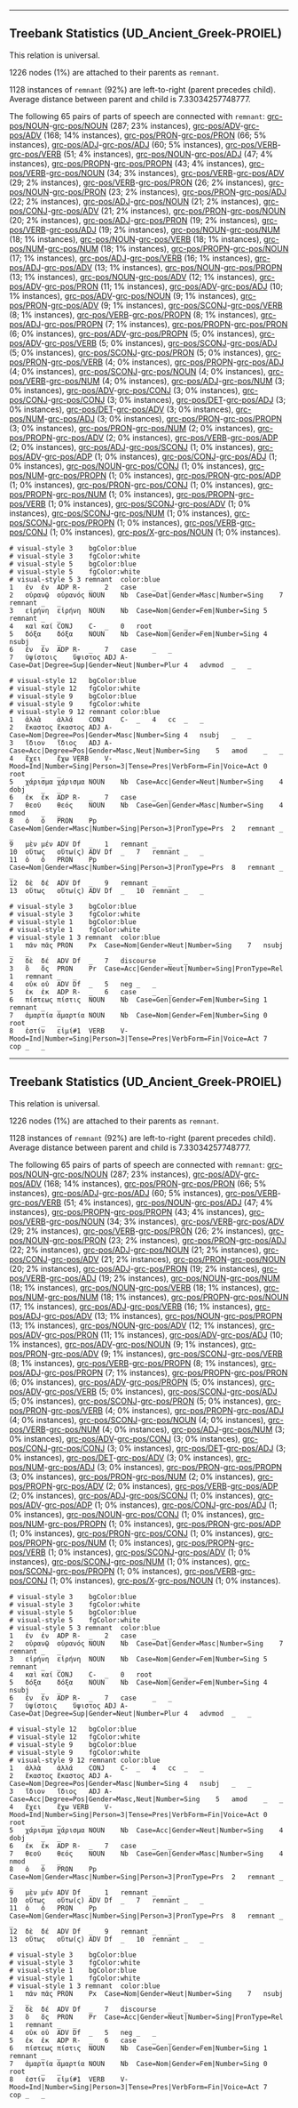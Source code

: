 

--------------------------------------------------------------------------------

## Treebank Statistics (UD_Ancient_Greek-PROIEL)

This relation is universal.

1226 nodes (1%) are attached to their parents as `remnant`.

1128 instances of `remnant` (92%) are left-to-right (parent precedes child).
Average distance between parent and child is 7.33034257748777.

The following 65 pairs of parts of speech are connected with `remnant`: [grc-pos/NOUN]()-[grc-pos/NOUN]() (287; 23% instances), [grc-pos/ADV]()-[grc-pos/ADV]() (168; 14% instances), [grc-pos/PRON]()-[grc-pos/PRON]() (66; 5% instances), [grc-pos/ADJ]()-[grc-pos/ADJ]() (60; 5% instances), [grc-pos/VERB]()-[grc-pos/VERB]() (51; 4% instances), [grc-pos/NOUN]()-[grc-pos/ADJ]() (47; 4% instances), [grc-pos/PROPN]()-[grc-pos/PROPN]() (43; 4% instances), [grc-pos/VERB]()-[grc-pos/NOUN]() (34; 3% instances), [grc-pos/VERB]()-[grc-pos/ADV]() (29; 2% instances), [grc-pos/VERB]()-[grc-pos/PRON]() (26; 2% instances), [grc-pos/NOUN]()-[grc-pos/PRON]() (23; 2% instances), [grc-pos/PRON]()-[grc-pos/ADJ]() (22; 2% instances), [grc-pos/ADJ]()-[grc-pos/NOUN]() (21; 2% instances), [grc-pos/CONJ]()-[grc-pos/ADV]() (21; 2% instances), [grc-pos/PRON]()-[grc-pos/NOUN]() (20; 2% instances), [grc-pos/ADJ]()-[grc-pos/PRON]() (19; 2% instances), [grc-pos/VERB]()-[grc-pos/ADJ]() (19; 2% instances), [grc-pos/NOUN]()-[grc-pos/NUM]() (18; 1% instances), [grc-pos/NOUN]()-[grc-pos/VERB]() (18; 1% instances), [grc-pos/NUM]()-[grc-pos/NUM]() (18; 1% instances), [grc-pos/PROPN]()-[grc-pos/NOUN]() (17; 1% instances), [grc-pos/ADJ]()-[grc-pos/VERB]() (16; 1% instances), [grc-pos/ADJ]()-[grc-pos/ADV]() (13; 1% instances), [grc-pos/NOUN]()-[grc-pos/PROPN]() (13; 1% instances), [grc-pos/NOUN]()-[grc-pos/ADV]() (12; 1% instances), [grc-pos/ADV]()-[grc-pos/PRON]() (11; 1% instances), [grc-pos/ADV]()-[grc-pos/ADJ]() (10; 1% instances), [grc-pos/ADV]()-[grc-pos/NOUN]() (9; 1% instances), [grc-pos/PRON]()-[grc-pos/ADV]() (9; 1% instances), [grc-pos/SCONJ]()-[grc-pos/VERB]() (8; 1% instances), [grc-pos/VERB]()-[grc-pos/PROPN]() (8; 1% instances), [grc-pos/ADJ]()-[grc-pos/PROPN]() (7; 1% instances), [grc-pos/PROPN]()-[grc-pos/PRON]() (6; 0% instances), [grc-pos/ADV]()-[grc-pos/PROPN]() (5; 0% instances), [grc-pos/ADV]()-[grc-pos/VERB]() (5; 0% instances), [grc-pos/SCONJ]()-[grc-pos/ADJ]() (5; 0% instances), [grc-pos/SCONJ]()-[grc-pos/PRON]() (5; 0% instances), [grc-pos/PRON]()-[grc-pos/VERB]() (4; 0% instances), [grc-pos/PROPN]()-[grc-pos/ADJ]() (4; 0% instances), [grc-pos/SCONJ]()-[grc-pos/NOUN]() (4; 0% instances), [grc-pos/VERB]()-[grc-pos/NUM]() (4; 0% instances), [grc-pos/ADJ]()-[grc-pos/NUM]() (3; 0% instances), [grc-pos/ADV]()-[grc-pos/CONJ]() (3; 0% instances), [grc-pos/CONJ]()-[grc-pos/CONJ]() (3; 0% instances), [grc-pos/DET]()-[grc-pos/ADJ]() (3; 0% instances), [grc-pos/DET]()-[grc-pos/ADV]() (3; 0% instances), [grc-pos/NUM]()-[grc-pos/ADJ]() (3; 0% instances), [grc-pos/PRON]()-[grc-pos/PROPN]() (3; 0% instances), [grc-pos/PRON]()-[grc-pos/NUM]() (2; 0% instances), [grc-pos/PROPN]()-[grc-pos/ADV]() (2; 0% instances), [grc-pos/VERB]()-[grc-pos/ADP]() (2; 0% instances), [grc-pos/ADJ]()-[grc-pos/SCONJ]() (1; 0% instances), [grc-pos/ADV]()-[grc-pos/ADP]() (1; 0% instances), [grc-pos/CONJ]()-[grc-pos/ADJ]() (1; 0% instances), [grc-pos/NOUN]()-[grc-pos/CONJ]() (1; 0% instances), [grc-pos/NUM]()-[grc-pos/PROPN]() (1; 0% instances), [grc-pos/PRON]()-[grc-pos/ADP]() (1; 0% instances), [grc-pos/PRON]()-[grc-pos/CONJ]() (1; 0% instances), [grc-pos/PROPN]()-[grc-pos/NUM]() (1; 0% instances), [grc-pos/PROPN]()-[grc-pos/VERB]() (1; 0% instances), [grc-pos/SCONJ]()-[grc-pos/ADV]() (1; 0% instances), [grc-pos/SCONJ]()-[grc-pos/NUM]() (1; 0% instances), [grc-pos/SCONJ]()-[grc-pos/PROPN]() (1; 0% instances), [grc-pos/VERB]()-[grc-pos/CONJ]() (1; 0% instances), [grc-pos/X]()-[grc-pos/NOUN]() (1; 0% instances).


~~~ conllu
# visual-style 3	bgColor:blue
# visual-style 3	fgColor:white
# visual-style 5	bgColor:blue
# visual-style 5	fgColor:white
# visual-style 5 3 remnant	color:blue
1	ἐν	ἐν	ADP	R-	_	2	case	_	_
2	οὐρανῷ	οὐρανός	NOUN	Nb	Case=Dat|Gender=Masc|Number=Sing	7	remnant	_	_
3	εἰρήνη	εἰρήνη	NOUN	Nb	Case=Nom|Gender=Fem|Number=Sing	5	remnant	_	_
4	καὶ	καί	CONJ	C-	_	0	root	_	_
5	δόξα	δόξα	NOUN	Nb	Case=Nom|Gender=Fem|Number=Sing	4	nsubj	_	_
6	ἐν	ἐν	ADP	R-	_	7	case	_	_
7	ὑψίστοις	ὕψιστος	ADJ	A-	Case=Dat|Degree=Sup|Gender=Neut|Number=Plur	4	advmod	_	_

~~~


~~~ conllu
# visual-style 12	bgColor:blue
# visual-style 12	fgColor:white
# visual-style 9	bgColor:blue
# visual-style 9	fgColor:white
# visual-style 9 12 remnant	color:blue
1	ἀλλὰ	ἀλλά	CONJ	C-	_	4	cc	_	_
2	ἕκαστος	ἕκαστος	ADJ	A-	Case=Nom|Degree=Pos|Gender=Masc|Number=Sing	4	nsubj	_	_
3	ἴδιον	ἴδιος	ADJ	A-	Case=Acc|Degree=Pos|Gender=Masc,Neut|Number=Sing	5	amod	_	_
4	ἔχει	ἔχω	VERB	V-	Mood=Ind|Number=Sing|Person=3|Tense=Pres|VerbForm=Fin|Voice=Act	0	root	_	_
5	χάρισμα	χάρισμα	NOUN	Nb	Case=Acc|Gender=Neut|Number=Sing	4	dobj	_	_
6	ἐκ	ἐκ	ADP	R-	_	7	case	_	_
7	θεοῦ	θεός	NOUN	Nb	Case=Gen|Gender=Masc|Number=Sing	4	nmod	_	_
8	ὁ	ὁ	PRON	Pp	Case=Nom|Gender=Masc|Number=Sing|Person=3|PronType=Prs	2	remnant	_	_
9	μὲν	μέν	ADV	Df	_	1	remnant	_	_
10	οὕτως	οὕτω(ς)	ADV	Df	_	7	remnant	_	_
11	ὁ	ὁ	PRON	Pp	Case=Nom|Gender=Masc|Number=Sing|Person=3|PronType=Prs	8	remnant	_	_
12	δὲ	δέ	ADV	Df	_	9	remnant	_	_
13	οὕτως	οὕτω(ς)	ADV	Df	_	10	remnant	_	_

~~~


~~~ conllu
# visual-style 3	bgColor:blue
# visual-style 3	fgColor:white
# visual-style 1	bgColor:blue
# visual-style 1	fgColor:white
# visual-style 1 3 remnant	color:blue
1	πᾶν	πᾶς	PRON	Px	Case=Nom|Gender=Neut|Number=Sing	7	nsubj	_	_
2	δὲ	δέ	ADV	Df	_	7	discourse	_	_
3	ὃ	ὅς	PRON	Pr	Case=Acc|Gender=Neut|Number=Sing|PronType=Rel	1	remnant	_	_
4	οὐκ	οὐ	ADV	Df	_	5	neg	_	_
5	ἐκ	ἐκ	ADP	R-	_	6	case	_	_
6	πίστεως	πίστις	NOUN	Nb	Case=Gen|Gender=Fem|Number=Sing	1	remnant	_	_
7	ἁμαρτία	ἁμαρτία	NOUN	Nb	Case=Nom|Gender=Fem|Number=Sing	0	root	_	_
8	ἐστίν	εἰμί#1	VERB	V-	Mood=Ind|Number=Sing|Person=3|Tense=Pres|VerbForm=Fin|Voice=Act	7	cop	_	_

~~~




--------------------------------------------------------------------------------

## Treebank Statistics (UD_Ancient_Greek-PROIEL)

This relation is universal.

1226 nodes (1%) are attached to their parents as `remnant`.

1128 instances of `remnant` (92%) are left-to-right (parent precedes child).
Average distance between parent and child is 7.33034257748777.

The following 65 pairs of parts of speech are connected with `remnant`: [grc-pos/NOUN]()-[grc-pos/NOUN]() (287; 23% instances), [grc-pos/ADV]()-[grc-pos/ADV]() (168; 14% instances), [grc-pos/PRON]()-[grc-pos/PRON]() (66; 5% instances), [grc-pos/ADJ]()-[grc-pos/ADJ]() (60; 5% instances), [grc-pos/VERB]()-[grc-pos/VERB]() (51; 4% instances), [grc-pos/NOUN]()-[grc-pos/ADJ]() (47; 4% instances), [grc-pos/PROPN]()-[grc-pos/PROPN]() (43; 4% instances), [grc-pos/VERB]()-[grc-pos/NOUN]() (34; 3% instances), [grc-pos/VERB]()-[grc-pos/ADV]() (29; 2% instances), [grc-pos/VERB]()-[grc-pos/PRON]() (26; 2% instances), [grc-pos/NOUN]()-[grc-pos/PRON]() (23; 2% instances), [grc-pos/PRON]()-[grc-pos/ADJ]() (22; 2% instances), [grc-pos/ADJ]()-[grc-pos/NOUN]() (21; 2% instances), [grc-pos/CONJ]()-[grc-pos/ADV]() (21; 2% instances), [grc-pos/PRON]()-[grc-pos/NOUN]() (20; 2% instances), [grc-pos/ADJ]()-[grc-pos/PRON]() (19; 2% instances), [grc-pos/VERB]()-[grc-pos/ADJ]() (19; 2% instances), [grc-pos/NOUN]()-[grc-pos/NUM]() (18; 1% instances), [grc-pos/NOUN]()-[grc-pos/VERB]() (18; 1% instances), [grc-pos/NUM]()-[grc-pos/NUM]() (18; 1% instances), [grc-pos/PROPN]()-[grc-pos/NOUN]() (17; 1% instances), [grc-pos/ADJ]()-[grc-pos/VERB]() (16; 1% instances), [grc-pos/ADJ]()-[grc-pos/ADV]() (13; 1% instances), [grc-pos/NOUN]()-[grc-pos/PROPN]() (13; 1% instances), [grc-pos/NOUN]()-[grc-pos/ADV]() (12; 1% instances), [grc-pos/ADV]()-[grc-pos/PRON]() (11; 1% instances), [grc-pos/ADV]()-[grc-pos/ADJ]() (10; 1% instances), [grc-pos/ADV]()-[grc-pos/NOUN]() (9; 1% instances), [grc-pos/PRON]()-[grc-pos/ADV]() (9; 1% instances), [grc-pos/SCONJ]()-[grc-pos/VERB]() (8; 1% instances), [grc-pos/VERB]()-[grc-pos/PROPN]() (8; 1% instances), [grc-pos/ADJ]()-[grc-pos/PROPN]() (7; 1% instances), [grc-pos/PROPN]()-[grc-pos/PRON]() (6; 0% instances), [grc-pos/ADV]()-[grc-pos/PROPN]() (5; 0% instances), [grc-pos/ADV]()-[grc-pos/VERB]() (5; 0% instances), [grc-pos/SCONJ]()-[grc-pos/ADJ]() (5; 0% instances), [grc-pos/SCONJ]()-[grc-pos/PRON]() (5; 0% instances), [grc-pos/PRON]()-[grc-pos/VERB]() (4; 0% instances), [grc-pos/PROPN]()-[grc-pos/ADJ]() (4; 0% instances), [grc-pos/SCONJ]()-[grc-pos/NOUN]() (4; 0% instances), [grc-pos/VERB]()-[grc-pos/NUM]() (4; 0% instances), [grc-pos/ADJ]()-[grc-pos/NUM]() (3; 0% instances), [grc-pos/ADV]()-[grc-pos/CONJ]() (3; 0% instances), [grc-pos/CONJ]()-[grc-pos/CONJ]() (3; 0% instances), [grc-pos/DET]()-[grc-pos/ADJ]() (3; 0% instances), [grc-pos/DET]()-[grc-pos/ADV]() (3; 0% instances), [grc-pos/NUM]()-[grc-pos/ADJ]() (3; 0% instances), [grc-pos/PRON]()-[grc-pos/PROPN]() (3; 0% instances), [grc-pos/PRON]()-[grc-pos/NUM]() (2; 0% instances), [grc-pos/PROPN]()-[grc-pos/ADV]() (2; 0% instances), [grc-pos/VERB]()-[grc-pos/ADP]() (2; 0% instances), [grc-pos/ADJ]()-[grc-pos/SCONJ]() (1; 0% instances), [grc-pos/ADV]()-[grc-pos/ADP]() (1; 0% instances), [grc-pos/CONJ]()-[grc-pos/ADJ]() (1; 0% instances), [grc-pos/NOUN]()-[grc-pos/CONJ]() (1; 0% instances), [grc-pos/NUM]()-[grc-pos/PROPN]() (1; 0% instances), [grc-pos/PRON]()-[grc-pos/ADP]() (1; 0% instances), [grc-pos/PRON]()-[grc-pos/CONJ]() (1; 0% instances), [grc-pos/PROPN]()-[grc-pos/NUM]() (1; 0% instances), [grc-pos/PROPN]()-[grc-pos/VERB]() (1; 0% instances), [grc-pos/SCONJ]()-[grc-pos/ADV]() (1; 0% instances), [grc-pos/SCONJ]()-[grc-pos/NUM]() (1; 0% instances), [grc-pos/SCONJ]()-[grc-pos/PROPN]() (1; 0% instances), [grc-pos/VERB]()-[grc-pos/CONJ]() (1; 0% instances), [grc-pos/X]()-[grc-pos/NOUN]() (1; 0% instances).


~~~ conllu
# visual-style 3	bgColor:blue
# visual-style 3	fgColor:white
# visual-style 5	bgColor:blue
# visual-style 5	fgColor:white
# visual-style 5 3 remnant	color:blue
1	ἐν	ἐν	ADP	R-	_	2	case	_	_
2	οὐρανῷ	οὐρανός	NOUN	Nb	Case=Dat|Gender=Masc|Number=Sing	7	remnant	_	_
3	εἰρήνη	εἰρήνη	NOUN	Nb	Case=Nom|Gender=Fem|Number=Sing	5	remnant	_	_
4	καὶ	καί	CONJ	C-	_	0	root	_	_
5	δόξα	δόξα	NOUN	Nb	Case=Nom|Gender=Fem|Number=Sing	4	nsubj	_	_
6	ἐν	ἐν	ADP	R-	_	7	case	_	_
7	ὑψίστοις	ὕψιστος	ADJ	A-	Case=Dat|Degree=Sup|Gender=Neut|Number=Plur	4	advmod	_	_

~~~


~~~ conllu
# visual-style 12	bgColor:blue
# visual-style 12	fgColor:white
# visual-style 9	bgColor:blue
# visual-style 9	fgColor:white
# visual-style 9 12 remnant	color:blue
1	ἀλλὰ	ἀλλά	CONJ	C-	_	4	cc	_	_
2	ἕκαστος	ἕκαστος	ADJ	A-	Case=Nom|Degree=Pos|Gender=Masc|Number=Sing	4	nsubj	_	_
3	ἴδιον	ἴδιος	ADJ	A-	Case=Acc|Degree=Pos|Gender=Masc,Neut|Number=Sing	5	amod	_	_
4	ἔχει	ἔχω	VERB	V-	Mood=Ind|Number=Sing|Person=3|Tense=Pres|VerbForm=Fin|Voice=Act	0	root	_	_
5	χάρισμα	χάρισμα	NOUN	Nb	Case=Acc|Gender=Neut|Number=Sing	4	dobj	_	_
6	ἐκ	ἐκ	ADP	R-	_	7	case	_	_
7	θεοῦ	θεός	NOUN	Nb	Case=Gen|Gender=Masc|Number=Sing	4	nmod	_	_
8	ὁ	ὁ	PRON	Pp	Case=Nom|Gender=Masc|Number=Sing|Person=3|PronType=Prs	2	remnant	_	_
9	μὲν	μέν	ADV	Df	_	1	remnant	_	_
10	οὕτως	οὕτω(ς)	ADV	Df	_	7	remnant	_	_
11	ὁ	ὁ	PRON	Pp	Case=Nom|Gender=Masc|Number=Sing|Person=3|PronType=Prs	8	remnant	_	_
12	δὲ	δέ	ADV	Df	_	9	remnant	_	_
13	οὕτως	οὕτω(ς)	ADV	Df	_	10	remnant	_	_

~~~


~~~ conllu
# visual-style 3	bgColor:blue
# visual-style 3	fgColor:white
# visual-style 1	bgColor:blue
# visual-style 1	fgColor:white
# visual-style 1 3 remnant	color:blue
1	πᾶν	πᾶς	PRON	Px	Case=Nom|Gender=Neut|Number=Sing	7	nsubj	_	_
2	δὲ	δέ	ADV	Df	_	7	discourse	_	_
3	ὃ	ὅς	PRON	Pr	Case=Acc|Gender=Neut|Number=Sing|PronType=Rel	1	remnant	_	_
4	οὐκ	οὐ	ADV	Df	_	5	neg	_	_
5	ἐκ	ἐκ	ADP	R-	_	6	case	_	_
6	πίστεως	πίστις	NOUN	Nb	Case=Gen|Gender=Fem|Number=Sing	1	remnant	_	_
7	ἁμαρτία	ἁμαρτία	NOUN	Nb	Case=Nom|Gender=Fem|Number=Sing	0	root	_	_
8	ἐστίν	εἰμί#1	VERB	V-	Mood=Ind|Number=Sing|Person=3|Tense=Pres|VerbForm=Fin|Voice=Act	7	cop	_	_

~~~



